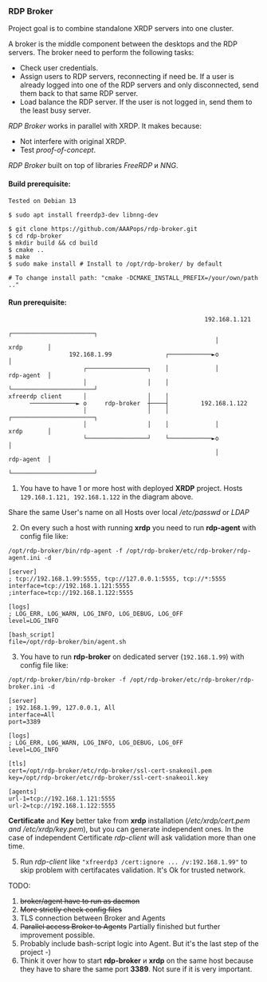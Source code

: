 ### RDP Broker

Project goal is to combine standalone XRDP servers into one cluster.

A broker is the middle component between the desktops and the RDP servers. The broker need to perform the following tasks:

* Check user credentials.
* Assign users to RDP servers, reconnecting if need be. If a user is already logged into one of the RDP servers and only disconnected, send them back to that same RDP server.
* Load balance the RDP server. If the user is not logged in, send them to the least busy server.


*RDP Broker* works in parallel with XRDP. It makes because:
* Not interfere with original XRDP.
* Test *proof-of-concept*.

*RDP Broker* built on top of libraries  *FreeRDP* и *NNG*.

#### Build prerequisite:

```
Tested on Debian 13

$ sudo apt install freerdp3-dev libnng-dev

$ git clone https://github.com/AAAPops/rdp-broker.git
$ cd rdp-broker
$ mkdir build && cd build
$ cmake ..
$ make
$ sudo make install # Install to /opt/rdp-broker/ by default

# To change install path: "cmake -DCMAKE_INSTALL_PREFIX=/your/own/path .."
```

#### Run prerequisite:

```
                                                       192.168.1.121               
                                                          ┌───────────────────────┐
                                                          │            xrdp       │
                 192.168.1.99               ┌────────────►o                       │
                     ┌─────────────────┐    │             │            rdp-agent  │
                     │                 │    │             └───────────────────────┘
xfreerdp client      │                 │    │                                      
      ─────────────► o     rdp-broker  ┼────┤         192.168.1.122                
                     │                 │    │             ┌───────────────────────┐
                     │                 │    │             │            xrdp       │
                     └─────────────────┘    └────────────►o                       │
                                                          │            rdp-agent  │
                                                          └───────────────────────┘
```

1. You have to have 1 or more host with deployed **XRDP** project.
Hosts `129.168.1.121, 192.168.1.122` in the diagram above.

Share the same User's name on all Hosts over local */etc/passwd* or *LDAP*

2. On every such a host with running **xrdp** you need to run **rdp-agent** with config file like:

`/opt/rdp-broker/bin/rdp-agent -f /opt/rdp-broker/etc/rdp-broker/rdp-agent.ini -d`

```
[server]
; tcp://192.168.1.99:5555, tcp://127.0.0.1:5555, tcp://*:5555
interface=tcp://192.168.1.121:5555
;interface=tcp://192.168.1.122:5555

[logs]
; LOG_ERR, LOG_WARN, LOG_INFO, LOG_DEBUG, LOG_OFF
level=LOG_INFO

[bash_script]
file=/opt/rdp-broker/bin/agent.sh
```


3. You have to run **rdp-broker** on dedicated server (`192.168.1.99`) with config file like:

`/opt/rdp-broker/bin/rdp-broker -f /opt/rdp-broker/etc/rdp-broker/rdp-broker.ini -d`

```
[server]
; 192.168.1.99, 127.0.0.1, All
interface=All
port=3389

[logs]
; LOG_ERR, LOG_WARN, LOG_INFO, LOG_DEBUG, LOG_OFF
level=LOG_INFO

[tls]
cert=/opt/rdp-broker/etc/rdp-broker/ssl-cert-snakeoil.pem
key=/opt/rdp-broker/etc/rdp-broker/ssl-cert-snakeoil.key

[agents]
url-1=tcp://192.168.1.121:5555
url-2=tcp://192.168.1.122:5555
```

**Certificate** and **Key** better take from **xrdp** installation (*/etc/xrdp/cert.pem and /etc/xrdp/key.pem*), but you can generate independent ones.
In the case of independent Certificate *rdp-client* will ask validation more than one time. 

5. Run *rdp-client* like `"xfreerdp3 /cert:ignore ... /v:192.168.1.99"` to skip problem with certifacates validation.
It's Ok for trusted network. 

TODO:

1. ~~broker/agent have to run as daemon~~
2. ~~More strictly check config files~~
3. TLS connection between Broker and Agents
4. ~~Parallel access Broker to Agents~~ Partially finished but further improvement possible.
5. Probably include bash-script logic into Agent. But it's the last step of the project -)
6. Think it over how to start **rdp-broker** и **xrdp** on the same host because they have to share the same port **3389**.
Not sure if it is very important.
